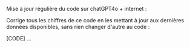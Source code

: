 Mise à jour régulière du code sur chatGPT4o + internet : 

Corrige tous les chiffres de ce code en les mettant à jour aux dernières données disponibles, sans rien changer d'autre au code :

[CODE]
...
